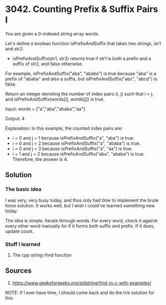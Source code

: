 # 3042. Counting Prefix & Suffix Pairs I

You are given a 0-indexed string array words.

Let's define a boolean function isPrefixAndSuffix that takes two strings, str1 and str2:
- isPrefixAndSuffix(str1, str2) returns true if str1  is both a prefix and a suffix of str2, and false otherwise.

For example, isPrefixAndSuffix("aba", "ababa") is true because "aba" is a prefix of "ababa" and also a suffix, but isPrefixAndSuffix("abc", "abcd") is false.

Return an integer denoting the number of index pairs (i, j) such that i < j, and isPrefixAndSuffix(words[i], words[j]) is true.

Input: words = ["a","aba","ababa","aa"]

Output: 4

Explanation: In this example, the counted index pairs are:
- i = 0 and j = 1 because isPrefixAndSuffix("a", "aba") is true.
- i = 0 and j = 2 because isPrefixAndSuffix("a", "ababa") is true.
- i = 0 and j = 3 because isPrefixAndSuffix("a", "aa") is true.
- i = 1 and j = 2 because isPrefixAndSuffix("aba", "ababa") is true.
Therefore, the answer is 4.

## Solution

### The basic idea

I was very, very busy today, and thus only had time to implement the brute force solution. It works well, but I wish I could've learned something new today.

The idea is simple. Iterate through words. For every word, check it against every other word manually for if it forms both suffix and prefix. If it does, update count.

### Stuff I learned

1. The cpp string rfind function

## Sources

1. https://www.geeksforgeeks.org/stdstringrfind-in-c-with-examples/

NOTE: If I ever have time, I should come back and do the trie solution for this.